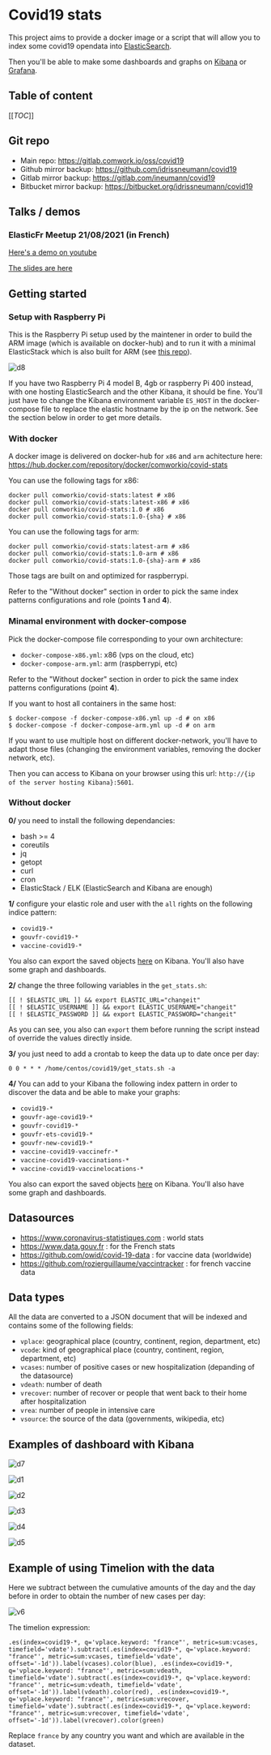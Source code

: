 # Covid19 stats

This project aims to provide a docker image or a script that will allow you to index some covid19 opendata into [ElasticSearch](https://www.elastic.co/elasticsearch).

Then you'll be able to make some dashboards and graphs on [Kibana](https://www.elastic.co/kibana) or [Grafana](https://grafana.com).

## Table of content

[[_TOC_]]
## Git repo

* Main repo: https://gitlab.comwork.io/oss/covid19
* Github mirror backup: https://github.com/idrissneumann/covid19
* Gitlab mirror backup: https://gitlab.com/ineumann/covid19
* Bitbucket mirror backup: https://bitbucket.org/idrissneumann/covid19

## Talks / demos

### ElasticFr Meetup 21/08/2021 (in French)

[Here's a demo on youtube](https://youtu.be/BC1iSnoe15k)

[The slides are here](./talks/elasticfr_meetup.pdf)
## Getting started

### Setup with Raspberry Pi

This is the Raspberry Pi setup used by the maintener in order to build the ARM image (which is available on docker-hub) and to run it with a minimal ElasticStack which is also built for ARM (see [this repo](https://gitlab.comwork.io/oss/elasticstack/elasticstack-arm)).

![d8](images/8.jpg)

If you have two Raspberry Pi 4 model B, 4gb or raspberry Pi 400 instead, with one hosting ElasticSearch and the other Kibana, it should be fine. You'll just have to change the Kibana environment variable `ES_HOST` in the docker-compose file to replace the elastic hostname by the ip on the network. See the section below in order to get more details.

### With docker

A docker image is delivered on docker-hub for `x86` and `arm` achitecture here: https://hub.docker.com/repository/docker/comworkio/covid-stats

You can use the following tags for x86:

```shell
docker pull comworkio/covid-stats:latest # x86
docker pull comworkio/covid-stats:latest-x86 # x86
docker pull comworkio/covid-stats:1.0 # x86
docker pull comworkio/covid-stats:1.0-{sha} # x86
```

You can use the following tags for arm:

```shell
docker pull comworkio/covid-stats:latest-arm # x86
docker pull comworkio/covid-stats:1.0-arm # x86
docker pull comworkio/covid-stats:1.0-{sha}-arm # x86
```

Those tags are built on and optimized for raspberrypi.

Refer to the "Without docker" section in order to pick the same index patterns configurations and role (points **1** and **4**).

### Minamal environment with docker-compose

Pick the docker-compose file corresponding to your own architecture:
* `docker-compose-x86.yml`: x86 (vps on the cloud, etc)
* `docker-compose-arm.yml`: arm (raspberrypi, etc)

Refer to the "Without docker" section in order to pick the same index patterns configurations (point **4**).

If you want to host all containers in the same host:

```shell
$ docker-compose -f docker-compose-x86.yml up -d # on x86
$ docker-compose -f docker-compose-arm.yml up -d # on arm
```

If you want to use multiple host on different docker-network, you'll have to adapt those files (changing the environment variables, removing the docker network, etc).

Then you can access to Kibana on your browser using this url: `http://{ip of the server hosting Kibana}:5601`.

### Without docker

**0/** you need to install the following dependancies:

* bash >= 4
* coreutils
* jq
* getopt
* curl
* cron
* ElasticStack / ELK (ElasticSearch and Kibana are enough)

**1/** configure your elastic role and user with the `all` rights on the following indice pattern:
* `covid19-*`
* `gouvfr-covid19-*`
* `vaccine-covid19-*`

You also can export the saved objects [here](./kibana_saved_objects) on Kibana. You'll also have some graph and dashboards.

**2/** change the three following variables in the `get_stats.sh`:

```shell
[[ ! $ELASTIC_URL ]] && export ELASTIC_URL="changeit"
[[ ! $ELASTIC_USERNAME ]] && export ELASTIC_USERNAME="changeit"
[[ ! $ELASTIC_PASSWORD ]] && export ELASTIC_PASSWORD="changeit"
```

As you can see, you also can `export` them before running the script instead of override the values directly inside.

**3/** you just need to add a crontab to keep the data up to date once per day:

```shell
0 0 * * * /home/centos/covid19/get_stats.sh -a
```

**4/** You can add to your Kibana the following index pattern in order to discover the data and be able to make your graphs:
* `covid19-*`
* `gouvfr-age-covid19-*`
* `gouvfr-covid19-*`
* `gouvfr-ets-covid19-*`
* `gouvfr-new-covid19-*`
* `vaccine-covid19-vaccinefr-*`
* `vaccine-covid19-vaccinations-*`
* `vaccine-covid19-vaccinelocations-*`

You also can export the saved objects [here](./kibana_saved_objects) on Kibana. You'll also have some graph and dashboards.

## Datasources

* https://www.coronavirus-statistiques.com : world stats
* https://www.data.gouv.fr : for the French stats
* https://github.com/owid/covid-19-data : for vaccine data (worldwide)
* https://github.com/rozierguillaume/vaccintracker : for french vaccine data

## Data types

All the data are converted to a JSON document that will be indexed and contains some of the following fields:

* `vplace`: geographical place (country, continent, region, department, etc)
* `vcode`: kind of geographical place (country, continent, region, department, etc)
* `vcases`: number of positive cases or new hospitalization (depanding of the datasource)
* `vdeath`: number of death
* `vrecover`: number of recover or people that went back to their home after hospitalization
* `vrea`: number of people in intensive care
* `vsource`: the source of the data (governments, wikipedia, etc)
## Examples of dashboard with Kibana

![d7](images/7.jpg)

![d1](images/1.jpg)

![d2](images/2.jpg)

![d3](images/3.jpg)

![d4](images/4.jpg)

![d5](images/5.jpg)

## Example of using Timelion with the data

Here we subtract between the cumulative amounts of the day and the day before in order to obtain the number of new cases per day:

![v6](images/6.jpg)

The timelion expression:

```shell
.es(index=covid19-*, q='vplace.keyword: "france"', metric=sum:vcases, timefield='vdate').subtract(.es(index=covid19-*, q='vplace.keyword: "france"', metric=sum:vcases, timefield='vdate', offset='-1d')).label(vcases).color(blue), .es(index=covid19-*, q='vplace.keyword: "france"', metric=sum:vdeath, timefield='vdate').subtract(.es(index=covid19-*, q='vplace.keyword: "france"', metric=sum:vdeath, timefield='vdate', offset='-1d')).label(vdeath).color(red), .es(index=covid19-*, q='vplace.keyword: "france"', metric=sum:vrecover, timefield='vdate').subtract(.es(index=covid19-*, q='vplace.keyword: "france"', metric=sum:vrecover, timefield='vdate', offset='-1d')).label(vrecover).color(green)
```

Replace `france` by any country you want and which are available in the dataset.

